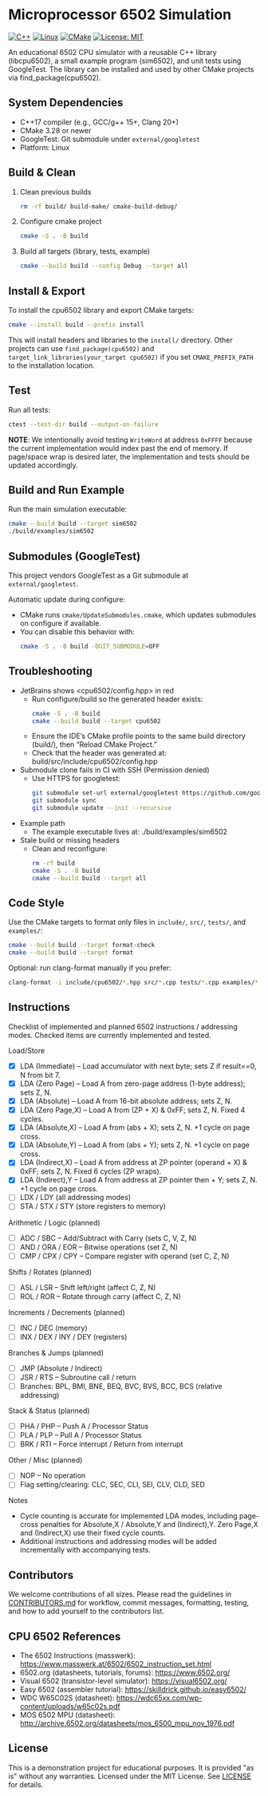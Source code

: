 Microprocessor 6502 Simulation
==============================

[![C++](https://img.shields.io/badge/C%2B%2B-00599C?style=flat&logo=c%2B%2B&logoColor=white)](https://img.shields.io/badge/C%2B%2B-00599C?style=flat&logo=c%2B%2B&logoColor=white)
[![Linux](https://img.shields.io/badge/Linux-FCC624?style=flat&logo=linux&logoColor=black)](https://img.shields.io/badge/Linux-FCC624?style=flat&logo=linux&logoColor=black)
[![CMake](https://github.com/zobayer1/Sim6502/actions/workflows/cmake-ubuntu.yml/badge.svg)](https://github.com/zobayer1/Sim6502/actions/workflows/cmake-ubuntu.yml)
[![License: MIT](https://img.shields.io/badge/License-MIT-yellow.svg)](https://opensource.org/licenses/MIT)

An educational 6502 CPU simulator with a reusable C++ library (libcpu6502), a small example program (sim6502), and unit
tests using GoogleTest. The library can be installed and used by other CMake projects via find_package(cpu6502).

System Dependencies
-------------------
- C++17 compiler (e.g., GCC/g++ 15+, Clang 20+)
- CMake 3.28 or newer
- GoogleTest: Git submodule under `external/googletest`
- Platform: Linux

Build & Clean
-------------
1. Clean previous builds
    ```sh
    rm -rf build/ build-make/ cmake-build-debug/
    ```
2. Configure cmake project
    ```sh
    cmake -S . -B build
    ```
3. Build all targets (library, tests, example)
    ```sh
    cmake --build build --config Debug --target all
    ```

Install & Export
----------------
To install the cpu6502 library and export CMake targets:
```sh
cmake --install build --prefix install
```
This will install headers and libraries to the `install/` directory. Other projects can use `find_package(cpu6502)` and
`target_link_libraries(your_target cpu6502)` if you set `CMAKE_PREFIX_PATH` to the installation location.

Test
----
Run all tests:
```sh
ctest --test-dir build --output-on-failure
```

**NOTE**: We intentionally avoid testing `WriteWord` at address `0xFFFF` because the current implementation would index
past the end of memory. If page/space wrap is desired later, the implementation and tests should be updated accordingly.

Build and Run Example
---------------------
Run the main simulation executable:
```sh
cmake --build build --target sim6502
./build/examples/sim6502
```

Submodules (GoogleTest)
-----------------------
This project vendors GoogleTest as a Git submodule at `external/googletest`.

Automatic update during configure:
- CMake runs `cmake/UpdateSubmodules.cmake`, which updates submodules on configure if available.
- You can disable this behavior with:
  ```sh
  cmake -S . -B build -DGIT_SUBMODULE=OFF
  ```

Troubleshooting
---------------
- JetBrains shows <cpu6502/config.hpp> in red
  - Run configure/build so the generated header exists:
    ```sh
    cmake -S . -B build
    cmake --build build --target cpu6502
    ```
  - Ensure the IDE’s CMake profile points to the same build directory (build/), then “Reload CMake Project.”
  - Check that the header was generated at: build/src/include/cpu6502/config.hpp
- Submodule clone fails in CI with SSH (Permission denied)
  - Use HTTPS for googletest:
    ```sh
    git submodule set-url external/googletest https://github.com/google/googletest.git
    git submodule sync
    git submodule update --init --recursive
    ```
- Example path
  - The example executable lives at: ./build/examples/sim6502
- Stale build or missing headers
  - Clean and reconfigure:
    ```sh
    rm -rf build
    cmake -S . -B build
    cmake --build build --target all
    ```

Code Style
----------
Use the CMake targets to format only files in `include/`, `src/`, `tests/`, and `examples/`:
```sh
cmake --build build --target format-check
cmake --build build --target format
```
Optional: run clang-format manually if you prefer:
```sh
clang-format -i include/cpu6502/*.hpp src/*.cpp tests/*.cpp examples/*.cpp
```

Instructions
------------
Checklist of implemented and planned 6502 instructions / addressing modes. Checked items are currently implemented and tested.

Load/Store
- [x] LDA (Immediate) – Load accumulator with next byte; sets Z if result==0, N from bit 7.
- [x] LDA (Zero Page) – Load A from zero-page address (1-byte address); sets Z, N.
- [x] LDA (Absolute) – Load A from 16-bit absolute address; sets Z, N.
- [x] LDA (Zero Page,X) – Load A from (ZP + X) & 0xFF; sets Z, N. Fixed 4 cycles.
- [x] LDA (Absolute,X) – Load A from (abs + X); sets Z, N. +1 cycle on page cross.
- [x] LDA (Absolute,Y) – Load A from (abs + Y); sets Z, N. +1 cycle on page cross.
- [x] LDA (Indirect,X) – Load A from address at ZP pointer (operand + X) & 0xFF; sets Z, N. Fixed 6 cycles (ZP wraps).
- [x] LDA (Indirect),Y – Load A from address at ZP pointer then + Y; sets Z, N. +1 cycle on page cross.
- [ ] LDX / LDY (all addressing modes)
- [ ] STA / STX / STY (store registers to memory)

Arithmetic / Logic (planned)
- [ ] ADC / SBC – Add/Subtract with Carry (sets C, V, Z, N)
- [ ] AND / ORA / EOR – Bitwise operations (set Z, N)
- [ ] CMP / CPX / CPY – Compare register with operand (set C, Z, N)

Shifts / Rotates (planned)
- [ ] ASL / LSR – Shift left/right (affect C, Z, N)
- [ ] ROL / ROR – Rotate through carry (affect C, Z, N)

Increments / Decrements (planned)
- [ ] INC / DEC (memory)
- [ ] INX / DEX / INY / DEY (registers)

Branches & Jumps (planned)
- [ ] JMP (Absolute / Indirect)
- [ ] JSR / RTS – Subroutine call / return
- [ ] Branches: BPL, BMI, BNE, BEQ, BVC, BVS, BCC, BCS (relative addressing)

Stack & Status (planned)
- [ ] PHA / PHP – Push A / Processor Status
- [ ] PLA / PLP – Pull A / Processor Status
- [ ] BRK / RTI – Force interrupt / Return from interrupt

Other / Misc (planned)
- [ ] NOP – No operation
- [ ] Flag setting/clearing: CLC, SEC, CLI, SEI, CLV, CLD, SED

Notes
- Cycle counting is accurate for implemented LDA modes, including page-cross penalties for Absolute,X / Absolute,Y and (Indirect),Y. Zero Page,X and (Indirect,X) use their fixed cycle counts.
- Additional instructions and addressing modes will be added incrementally with accompanying tests.

Contributors
------------
We welcome contributions of all sizes. Please read the guidelines in [CONTRIBUTORS.md](./CONTRIBUTORS.md) for workflow,
commit messages, formatting, testing, and how to add yourself to the contributors list.

CPU 6502 References
-------------------
- The 6502 Instructions (masswerk): https://www.masswerk.at/6502/6502_instruction_set.html
- 6502.org (datasheets, tutorials, forums): https://www.6502.org/
- Visual 6502 (transistor-level simulator): https://visual6502.org/
- Easy 6502 (assembler tutorial): https://skilldrick.github.io/easy6502/
- WDC W65C02S (datasheet): https://wdc65xx.com/wp-content/uploads/w65c02s.pdf
- MOS 6502 MPU (datasheet): http://archive.6502.org/datasheets/mos_6500_mpu_nov_1976.pdf

License
-------
This is a demonstration project for educational purposes. It is provided "as is" without any warranties. Licensed under
the MIT License. See [LICENSE](./LICENSE) for details.
